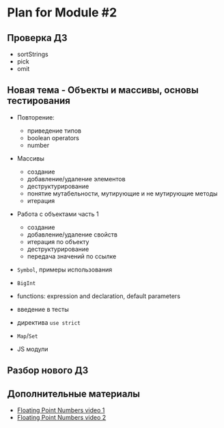 # Plan for Module #2

## Проверка ДЗ

* sortStrings
* pick
* omit
 
## Новая тема - Объекты и массивы, основы тестирования

* Повторение: 
    * приведение типов
    * boolean operators
    * number 
* Массивы
   * создание
   * добавление/удаление элементов
   * деструктурирование
   * понятие мутабельности, мутирующие и не мутирующие методы   
   * итерация
* Работа с объектами часть 1
   * создание
   * добавление/удаление свойств
   * итерация по объекту
   * деструктурирование
   * передача значений по ссылке
* `Symbol`, примеры использования
* `BigInt`
* functions: expression and declaration, default parameters

* введение в тесты
* директива `use strict`
* `Map`/`Set`
* JS модули

## Разбор нового ДЗ

## Дополнительные материалы

* [Floating Point Numbers video 1](https://www.youtube.com/watch?v=PZRI1IfStY0)
* [Floating Point Numbers video 2](https://www.youtube.com/watch?v=gc1Nl3mmCuY&list=LLeysTxxGuXy4eASj01al4Eg&index=15&t=0s)
